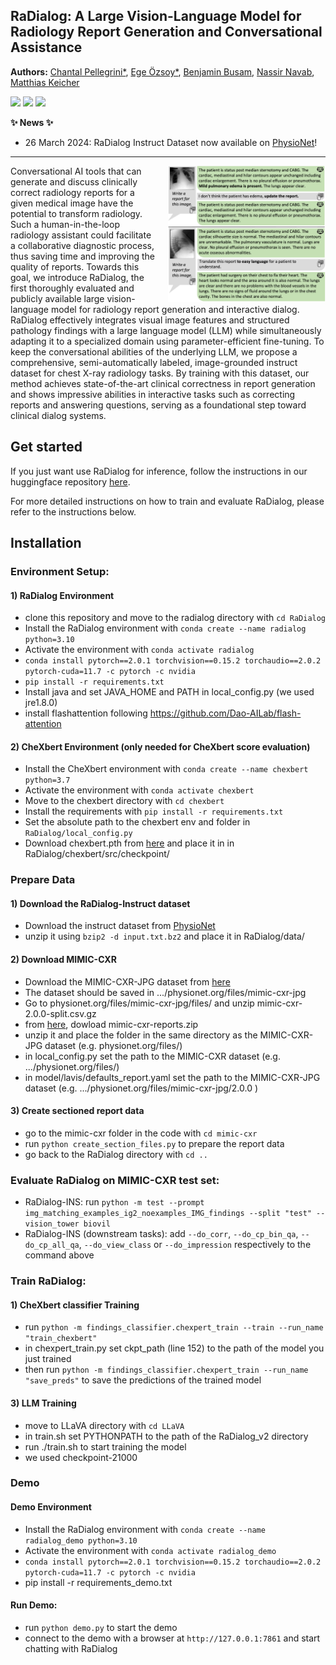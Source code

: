 ## RaDialog: A Large Vision-Language Model for Radiology Report Generation and Conversational Assistance

**Authors:** [Chantal Pellegrini*][cp], [Ege Özsoy*][eo], [Benjamin Busam][bb], [Nassir Navab][nn], [Matthias Keicher][mk]

[cp]:https://www.cs.cit.tum.de/camp/members/chantal-pellegrini/

[eo]:https://www.cs.cit.tum.de/camp/members/ege-oezsoy/

[mk]:https://www.cs.cit.tum.de/camp/members/matthias-keicher/

[nn]:https://www.cs.cit.tum.de/camp/members/cv-nassir-navab/nassir-navab/

[bb]:https://www.cs.cit.tum.de/camp/members/benjamin-busam-1/

[![](https://img.shields.io/badge/Project_Page-green)](https://chantalmp.github.io/RaDialog/) [![](https://img.shields.io/badge/Arxiv-2307.05766-blue)](https://arxiv.org/abs/2311.18681) [![](https://img.shields.io/badge/PhysioNet-Dataset-lightgrey)](https://physionet.org/content/radialog-instruct-dataset/1.0.0/)

**✨ News ✨**

- 26 March 2024: RaDialog Instruct Dataset now available on [PhysioNet](https://physionet.org/content/radialog-instruct-dataset/1.0.0/)!

---

<img align="right" src="figs/example.png" alt="teaser" width="50%" style="margin-left: 20px">

Conversational AI tools that can generate and discuss clinically correct radiology reports for a given medical image have the potential to transform
radiology. Such a human-in-the-loop radiology assistant could facilitate a collaborative diagnostic process, thus saving time and improving the
quality of reports. Towards this goal, we introduce RaDialog, the first thoroughly evaluated and publicly available large vision-language model for
radiology report generation and interactive dialog. RaDialog effectively integrates visual image features and structured pathology findings with a
large language model (LLM) while simultaneously adapting it to a specialized domain using parameter-efficient fine-tuning. To keep the conversational
abilities of the underlying LLM, we propose a comprehensive, semi-automatically labeled, image-grounded instruct dataset for chest X-ray radiology
tasks. By training with this dataset, our method achieves state-of-the-art clinical correctness in report generation and shows impressive abilities in
interactive tasks such as correcting reports and answering questions, serving as a foundational step toward clinical dialog systems.

## Get started

If you just want use RaDialog for inference, follow the instructions in our huggingface
repository [here](https://huggingface.co/ChantalPellegrini/RaDialog-interactive-radiology-report-generation/blob/main/requirements.txt).

For more detailed instructions on how to train and evaluate RaDialog, please refer to the instructions below.

## Installation

### Environment Setup:

#### 1) RaDialog Environment

- clone this repository and move to the radialog directory with `cd RaDialog`
- Install the RaDialog environment with `conda create --name radialog python=3.10`
- Activate the environment with `conda activate radialog`
- `conda install pytorch==2.0.1 torchvision==0.15.2 torchaudio==2.0.2 pytorch-cuda=11.7 -c pytorch -c nvidia`
- `pip install -r requirements.txt`
- Install java and set JAVA_HOME and PATH in local_config.py (we used jre1.8.0)
- install flashattention following https://github.com/Dao-AILab/flash-attention

#### 2) CheXbert Environment (only needed for CheXbert score evaluation)

- Install the CheXbert environment with `conda create --name chexbert python=3.7`
- Activate the environment with `conda activate chexbert`
- Move to the chexbert directory with `cd chexbert`
- Install the requirements with `pip install -r requirements.txt`
- Set the absolute path to the chexbert env and folder in `RaDialog/local_config.py`
- Download chexbert.pth from [here](https://github.com/ChantalMP/RaDialog/releases/tag/weights) and place it in in RaDialog/chexbert/src/checkpoint/

### Prepare Data

#### 1) Download the RaDialog-Instruct dataset

- Download the instruct dataset from [PhysioNet](https://physionet.org/content/radialog-instruct-dataset/1.0.0/)
- unzip it using `bzip2 -d input.txt.bz2` and place it in RaDialog/data/

#### 2) Download MIMIC-CXR
- Download the MIMIC-CXR-JPG dataset from [here](https://www.physionet.org/content/mimic-cxr-jpg/2.0.0/)
- The dataset should be saved in .../physionet.org/files/mimic-cxr-jpg
- Go to physionet.org/files/mimic-cxr-jpg/files/ and unzip mimic-cxr-2.0.0-split.csv.gz
- from [here](https://physionet.org/content/mimic-cxr/2.0.0/), dowload mimic-cxr-reports.zip
- unzip it and place the folder in the same directory as the MIMIC-CXR-JPG dataset (e.g. physionet.org/files/)
- in local_config.py set the path to the MIMIC-CXR dataset (e.g. .../physionet.org/files/)
- in model/lavis/defaults_report.yaml set the path to the MIMIC-CXR-JPG dataset (e.g. .../physionet.org/files/mimic-cxr-jpg/2.0.0 )

#### 3) Create sectioned report data
- go to the mimic-cxr folder in the code with `cd mimic-cxr`
- run `python create_section_files.py` to prepare the report data
- go back to the RaDialog directory with `cd ..`

### Evaluate RaDialog on MIMIC-CXR test set:

- RaDialog-INS:
  run `python -m test --prompt img_matching_examples_ig2_noexamples_IMG_findings --split "test" --vision_tower biovil`
- RaDialog-INS (downstream tasks):
  add `--do_corr`, `--do_cp_bin_qa`, `--do_cp_all_qa`, `--do_view_class` or `--do_impression` respectively to the command above

### Train RaDialog:

#### 1) CheXbert classifier Training

- run `python -m findings_classifier.chexpert_train --train --run_name "train_chexbert"`
- in chexpert_train.py set ckpt_path (line 152) to the path of the model you just trained
- then run `python -m findings_classifier.chexpert_train --run_name "save_preds"` to save the predictions of the trained model

#### 3) LLM Training

- move to LLaVA directory with `cd LLaVA`
- in train.sh set PYTHONPATH to the path of the RaDialog_v2 directory
- run ./train.sh to start training the model
- we used checkpoint-21000

### Demo

#### Demo Environment

- Install the RaDialog environment with `conda create --name radialog_demo python=3.10`
- Activate the environment with `conda activate radialog_demo`
- `conda install pytorch==2.0.1 torchvision==0.15.2 torchaudio==2.0.2 pytorch-cuda=11.7 -c pytorch -c nvidia`
- pip install -r requirements_demo.txt

#### Run Demo:

- run `python demo.py` to start the demo
- connect to the demo with a browser at `http://127.0.0.1:7861` and start chatting with RaDialog